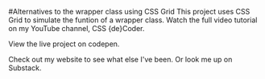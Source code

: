 #Alternatives to the wrapper class using CSS Grid
This project uses CSS Grid to simulate the funtion of a wrapper class. Watch the full video tutorial on my YouTube channel, CSS {de}Coder.

View the live project on codepen. 

Check out my website to see what else I've been. Or look me up on Substack.
